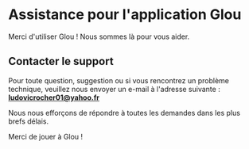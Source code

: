 # Assistance pour l'application Glou

Merci d'utiliser Glou ! Nous sommes là pour vous aider.

## Contacter le support

Pour toute question, suggestion ou si vous rencontrez un problème technique, veuillez nous envoyer un e-mail à l'adresse suivante :
**ludovicrocher01@yahoo.fr**

Nous nous efforçons de répondre à toutes les demandes dans les plus brefs délais.

Merci de jouer à Glou !
